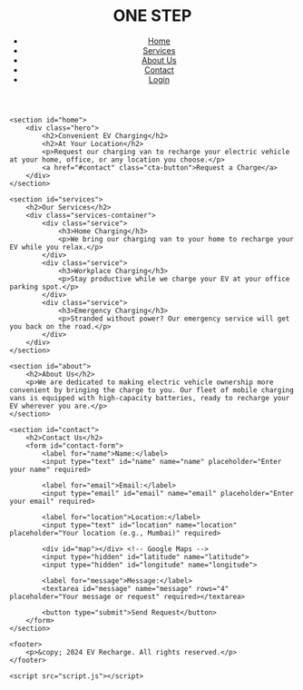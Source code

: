 <!DOCTYPE html>
<html lang="en">

<head>
    <meta charset="UTF-8">
    <meta name="viewport" content="width=device-width, initial-scale=1.0">
    <title>EV Recharge at Your Location | One Step</title>
    <meta name="description" content="Convenient EV charging solutions at your home, office, or on the go. Request a charge with One Step today!">
    <link rel="stylesheet" href="styles.css">
    <script src="https://maps.googleapis.com/maps/api/js?key=YOUR_API_KEY&callback=initMap" async defer></script>
</head>

<body>
    <header>
        <div class="logo">
            <h1>ONE STEP</h1>
        </div>
        <nav>
            <ul>
                <li><a href="#home">Home</a></li>
                <li><a href="#services">Services</a></li>
                <li><a href="#about">About Us</a></li>
                <li><a href="#contact">Contact</a></li>
                <li><a href="login.html">Login</a></li>
            </ul>
        </nav>
    </header>

    <section id="home">
        <div class="hero">
            <h2>Convenient EV Charging</h2>
            <h2>At Your Location</h2>
            <p>Request our charging van to recharge your electric vehicle at your home, office, or any location you choose.</p>
            <a href="#contact" class="cta-button">Request a Charge</a>
        </div>
    </section>

    <section id="services">
        <h2>Our Services</h2>
        <div class="services-container">
            <div class="service">
                <h3>Home Charging</h3>
                <p>We bring our charging van to your home to recharge your EV while you relax.</p>
            </div>
            <div class="service">
                <h3>Workplace Charging</h3>
                <p>Stay productive while we charge your EV at your office parking spot.</p>
            </div>
            <div class="service">
                <h3>Emergency Charging</h3>
                <p>Stranded without power? Our emergency service will get you back on the road.</p>
            </div>
        </div>
    </section>

    <section id="about">
        <h2>About Us</h2>
        <p>We are dedicated to making electric vehicle ownership more convenient by bringing the charge to you. Our fleet of mobile charging vans is equipped with high-capacity batteries, ready to recharge your EV wherever you are.</p>
    </section>

    <section id="contact">
        <h2>Contact Us</h2>
        <form id="contact-form">
            <label for="name">Name:</label>
            <input type="text" id="name" name="name" placeholder="Enter your name" required>

            <label for="email">Email:</label>
            <input type="email" id="email" name="email" placeholder="Enter your email" required>

            <label for="location">Location:</label>
            <input type="text" id="location" name="location" placeholder="Your location (e.g., Mumbai)" required>

            <div id="map"></div> <!-- Google Maps -->
            <input type="hidden" id="latitude" name="latitude">
            <input type="hidden" id="longitude" name="longitude">

            <label for="message">Message:</label>
            <textarea id="message" name="message" rows="4" placeholder="Your message or request" required></textarea>

            <button type="submit">Send Request</button>
        </form>
    </section>

    <footer>
        <p>&copy; 2024 EV Recharge. All rights reserved.</p>
    </footer>

    <script src="script.js"></script>
</body>

</html>
